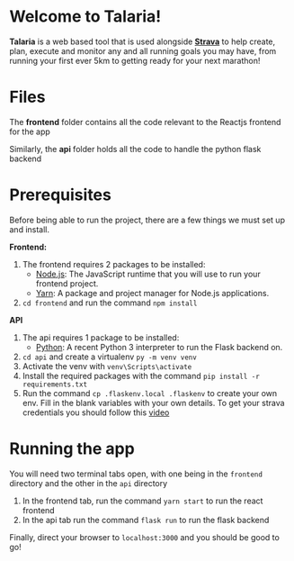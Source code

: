 # Welcome to Talaria!

**Talaria** is a web based tool that is used alongside [**Strava**](https://www.strava.com/) to help create, plan, execute and monitor any and all running goals you may have, from running your first ever 5km to getting ready for your next marathon!

# Files

The **frontend** folder contains all the code relevant to the Reactjs frontend for the app

Similarly, the **api** folder holds all the code to handle the python flask backend

# Prerequisites

Before being able to run the project, there are a few things we must set up and install.

**Frontend:**
1. The frontend requires 2 packages to be installed:
	-   [Node.js](https://nodejs.org/): The JavaScript runtime that you will use to run your frontend project.
	-    [Yarn](https://yarnpkg.com/): A package and project manager for Node.js applications.
2. `cd frontend` and run the command `npm install`

**API**
 1. The api requires 1 package to be installed:
	 - [Python](https://python.org/): A recent Python 3 interpreter to run 	the Flask backend on.
2.  `cd api` and create a virtualenv `py -m venv venv`
3.  Activate the venv with `venv\Scripts\activate`
4. Install the required packages with the command `pip install -r requirements.txt`
5.  Run the command `cp .flaskenv.local .flaskenv` to create your own env. Fill in the blank variables with your own details. To get your strava credentials you should follow this [video](https://www.youtube.com/watch?v=sgscChKfGyg&t=18s)

# Running the app

You will need two terminal tabs open, with one being in the `frontend` directory and the other in the `api` directory

 1. In the frontend tab, run the command ```yarn start``` to run the 		react frontend
 2. In the api tab run the command ```flask run``` to run the flask backend

Finally, direct your browser to ```localhost:3000``` and you should be good to go!

